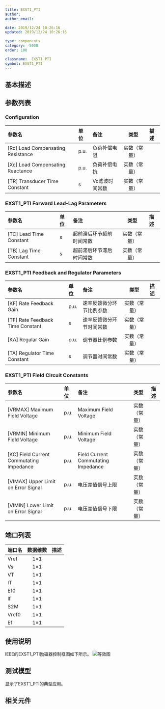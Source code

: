 ```yaml
---
title: EXST1_PTI
author:
author_email:

date: 2019/12/24 10:26:16
updated: 2019/12/24 10:26:16

type: components
category: -5000
order: 100

classname: _EXST1_PTI
symbol: EXST1_PTI
---
```


## 基本描述



## 参数列表
### Configuration
| 参数名 | 单位 | 备注 | 类型 | 描述 |
| :--- | :--- | :--- | :--: | :--- |
| \[Rc\] Load Compensating Resistance | p.u. | 负荷补偿电阻 | 实数（常量） |  |
| \[Xc\] Load Compensating Reactance | p.u. | 负荷补偿电抗 | 实数（常量） |  |
| \[TR\] Transducer Time Constant | s | Vc滤波时间常数 | 实数（常量） |  |

### EXST1_PTI Forward Lead-Lag Parameters
| 参数名 | 单位 | 备注 | 类型 | 描述 |
| :--- | :--- | :--- | :--: | :--- |
| \[TC\] Lead Time Constant | s | 超前滞后环节超前时间常数 | 实数（常量） |  |
| \[TB\] Lag Time Constant | s | 超前滞后环节滞后时间常数 | 实数（常量） |  |

### EXST1_PTI Feedback and Regulator Parameters
| 参数名 | 单位 | 备注 | 类型 | 描述 |
| :--- | :--- | :--- | :--: | :--- |
| \[KF\] Rate Feedback Gain | p.u. | 速率反馈微分环节比例参数 | 实数（常量） |  |
| \[TF\] Rate Feedback Time Constant | s | 速率反馈微分环节时间常数 | 实数（常量） |  |
| \[KA\] Regular Gain | p.u. | 调节器比例参数 | 实数（常量） |  |
| \[TA\] Regulator Time Constant | s | 调节器时间常数 | 实数（常量） |  |

### EXST1_PTI Field Circuit Constants
| 参数名 | 单位 | 备注 | 类型 | 描述 |
| :--- | :--- | :--- | :--: | :--- |
| \[VRMAX\] Maximum Field Voltage | p.u. | Maximum Field Voltage | 实数（常量） |  |
| \[VRMIN\] Minimum Field Voltage | p.u. | Minimum Field Voltage | 实数（常量） |  |
| \[KC\] Field Current Commutating Impedance | p.u. | Field Current Commutating Impedance | 实数（常量） |  |
| \[VIMAX\] Upper Limit on Error Signal | p.u. | 电压差值信号上限 | 实数（常量） |  |
| \[VIMIN\] Lower Limit on Error Signal | p.u. | 电压差值信号下限 | 实数（常量） |  |


## 端口列表

| 端口名 | 数据维数 | 描述 |
| :--- | :--:  | :--- |
| Vref | 1×1 | |
| Vs | 1×1 | |
| VT | 1×1 | |
| IT | 1×1 | |
| Ef0 | 1×1 | |
| If | 1×1 | |
| S2M | 1×1 | |
| Vref0 | 1×1 | |
| Ef | 1×1 | |

## 使用说明
IEEE的EXST1_PTI励磁器控制框图如下所示。
![等效图](comp_Exciters/EXST1_PTI_Inner.png)
## 测试模型
[]()显示了EXST1_PTI的典型应用。

## 相关元件

